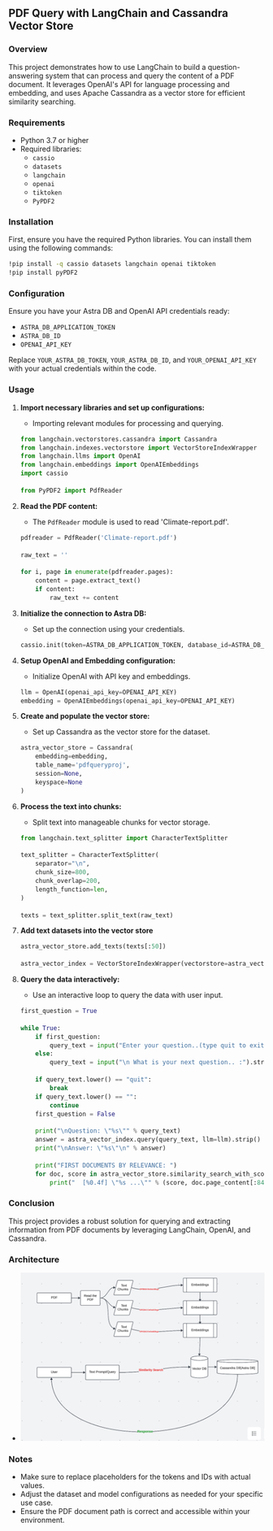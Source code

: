 ## PDF Query with LangChain and Cassandra Vector Store

### Overview
This project demonstrates how to use LangChain to build a question-answering system that can process and query the content of a PDF document. It leverages OpenAI's API for language processing and embedding, and uses Apache Cassandra as a vector store for efficient similarity searching.

### Requirements
- Python 3.7 or higher
- Required libraries:
    - `cassio`
    - `datasets`
    - `langchain`
    - `openai`
    - `tiktoken`
    - `PyPDF2`

### Installation
First, ensure you have the required Python libraries. You can install them using the following commands:

```bash
!pip install -q cassio datasets langchain openai tiktoken
!pip install pyPDF2
```

### Configuration
Ensure you have your Astra DB and OpenAI API credentials ready:
- `ASTRA_DB_APPLICATION_TOKEN`
- `ASTRA_DB_ID`
- `OPENAI_API_KEY`

Replace `YOUR_ASTRA_DB_TOKEN`, `YOUR_ASTRA_DB_ID`, and `YOUR_OPENAI_API_KEY` with your actual credentials within the code.

### Usage
1. **Import necessary libraries and set up configurations:**
   - Importing relevant modules for processing and querying.
   ```python
   from langchain.vectorstores.cassandra import Cassandra
   from langchain.indexes.vectorstore import VectorStoreIndexWrapper
   from langchain.llms import OpenAI
   from langchain.embeddings import OpenAIEmbeddings
   import cassio
   
   from PyPDF2 import PdfReader
   ```

2. **Read the PDF content:**
   - The `PdfReader` module is used to read 'Climate-report.pdf'.
   ```python
   pdfreader = PdfReader('Climate-report.pdf')
   
   raw_text = ''
   
   for i, page in enumerate(pdfreader.pages):
       content = page.extract_text()
       if content:
           raw_text += content
   ```

3. **Initialize the connection to Astra DB:**
   - Set up the connection using your credentials.
   ```python
   cassio.init(token=ASTRA_DB_APPLICATION_TOKEN, database_id=ASTRA_DB_ID)
   ```

4. **Setup OpenAI and Embedding configuration:**
   - Initialize OpenAI with API key and embeddings.
   ```python
   llm = OpenAI(openai_api_key=OPENAI_API_KEY)
   embedding = OpenAIEmbeddings(openai_api_key=OPENAI_API_KEY)
   ```

5. **Create and populate the vector store:**
   - Set up Cassandra as the vector store for the dataset.
   ```python
   astra_vector_store = Cassandra(
       embedding=embedding,
       table_name='pdfqueryproj',
       session=None,
       keyspace=None
   )
   ```

6. **Process the text into chunks:**
   - Split text into manageable chunks for vector storage.
   ```python
   from langchain.text_splitter import CharacterTextSplitter
   
   text_splitter = CharacterTextSplitter(
       separator="\n",
       chunk_size=800,
       chunk_overlap=200,
       length_function=len,
   )
   
   texts = text_splitter.split_text(raw_text)
   ```

7. **Add text datasets into the vector store**
   ```python
   astra_vector_store.add_texts(texts[:50])
   
   astra_vector_index = VectorStoreIndexWrapper(vectorstore=astra_vector_store)
   ```

8. **Query the data interactively:**
   - Use an interactive loop to query the data with user input.
   ```python
   first_question = True
   
   while True:
       if first_question:
           query_text = input("Enter your question..(type quit to exit): ").strip()
       else:
           query_text = input("\n What is your next question.. :").strip()
   
       if query_text.lower() == "quit":
           break
       if query_text.lower() == "":
           continue
       first_question = False
   
       print("\nQuestion: \"%s\"" % query_text)
       answer = astra_vector_index.query(query_text, llm=llm).strip()
       print("\nAnswer: \"%s\"\n" % answer)
   
       print("FIRST DOCUMENTS BY RELEVANCE: ")
       for doc, score in astra_vector_store.similarity_search_with_score(query_text, k=4):
           print("  [%0.4f] \"%s ...\"" % (score, doc.page_content[:84]))
   ```

### Conclusion
This project provides a robust solution for querying and extracting information from PDF documents by leveraging LangChain, OpenAI, and Cassandra.

### Architecture
- ![Sample Image](architecture.png)

### Notes
- Make sure to replace placeholders for the tokens and IDs with actual values.
- Adjust the dataset and model configurations as needed for your specific use case.
- Ensure the PDF document path is correct and accessible within your environment.
